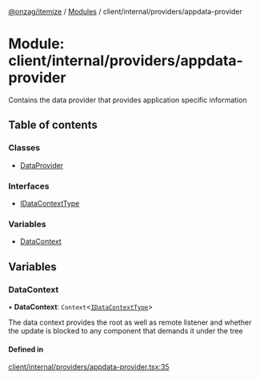 [@onzag/itemize](../README.md) / [Modules](../modules.md) / client/internal/providers/appdata-provider

# Module: client/internal/providers/appdata-provider

Contains the data provider that provides application specific information

## Table of contents

### Classes

- [DataProvider](../classes/client_internal_providers_appdata_provider.DataProvider.md)

### Interfaces

- [IDataContextType](../interfaces/client_internal_providers_appdata_provider.IDataContextType.md)

### Variables

- [DataContext](client_internal_providers_appdata_provider.md#datacontext)

## Variables

### DataContext

• **DataContext**: `Context`<[`IDataContextType`](../interfaces/client_internal_providers_appdata_provider.IDataContextType.md)\>

The data context provides the root as well as remote listener and whether
the update is blocked to any component that demands it under the tree

#### Defined in

[client/internal/providers/appdata-provider.tsx:35](https://github.com/onzag/itemize/blob/f2db74a5/client/internal/providers/appdata-provider.tsx#L35)
